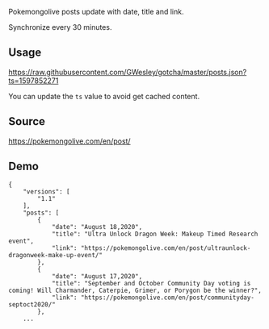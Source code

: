 Pokemongolive posts update with date, title and link.

Synchronize every 30 minutes.

## Usage

https://raw.githubusercontent.com/GWesley/gotcha/master/posts.json?ts=1597852271

You can update the `ts` value to avoid get cached content.

## Source

https://pokemongolive.com/en/post/

## Demo

```
{
    "versions": [
        "1.1"
    ],
    "posts": [
        {
            "date": "August 18,2020",
            "title": "Ultra Unlock Dragon Week: Makeup Timed Research event",
            "link": "https://pokemongolive.com/en/post/ultraunlock-dragonweek-make-up-event/"
        },
        {
            "date": "August 17,2020",
            "title": "September and October Community Day voting is coming! Will Charmander, Caterpie, Grimer, or Porygon be the winner?",
            "link": "https://pokemongolive.com/en/post/communityday-septoct2020/"
        },
    ...
```
